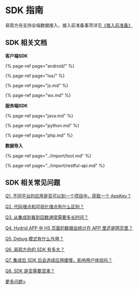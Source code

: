 # SDK 指南

易观方舟支持全端数据接入，接入前准备事项详见[《接入前准备》](../prepare/)

## SDK 相关文档

**客户端SDK**

{% page-ref page="android/" %}

{% page-ref page="ios/" %}

{% page-ref page="js.md" %}

{% page-ref page="wx.md" %}

**服务端SDK**

{% page-ref page="java.md" %}

{% page-ref page="python.md" %}

{% page-ref page="php.md" %}

**数据导入**

{% page-ref page="../import/tool.md" %}

{% page-ref page="../import/restful-api.md" %}

## SDK 相关常见问题

[Q1. 不同平台的应用是否可以到一个项目中，获取一个 AppKey？](../../faq/sdk.md)

[Q2. 代码埋点和可视化埋点有什么区别？](../../faq/sdk.md)

[Q3. 从集成到看到回数通常需要多长时间？](../../faq/sdk.md)

[Q4. Hydrid APP 中 H5 页面的数据会统计在 APP 里还是网页里？](../../faq/sdk.md)

[Q5. Debug 模式有什么作用？](../../faq/sdk.md)

[Q6. 易观方舟的 SDK 有多大？](../../faq/sdk.md)

[Q7. 集成后 SDK 后会造成应用缓慢，影响用户体验吗？](../../faq/sdk.md)

[Q8. SDK 是否需要混淆？](../../faq/sdk.md)

[更多问题&gt;](../../faq/sdk.md)


